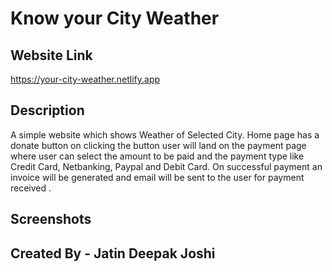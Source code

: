 # Know your City Weather 

## Website Link
https://your-city-weather.netlify.app

## Description
A simple website which shows Weather of Selected City. Home page has a donate button on clicking the button user will land on the payment page where user can select the amount to be paid and the payment type like Credit Card, Netbanking, Paypal and Debit Card. On successful payment an invoice will be generated and email will be sent to the user for payment received .

## Screenshots



## Created By - Jatin Deepak Joshi
